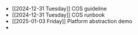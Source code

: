 - [[2024-12-31 Tuesday]] COS guideline
- [[2024-12-31 Tuesday]] COS runbook
- [[2025-01-03 Friday]] Platform abstraction demo
-